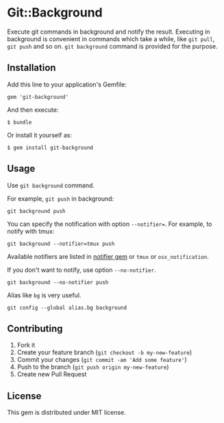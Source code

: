 # Git::Background

Execute git commands in background and notify the result.  Executing in background is convenient in commands which take a while, like `git pull`, `git push` and so on.  `git background` command is provided for the purpose.

## Installation

Add this line to your application's Gemfile:

    gem 'git-background'

And then execute:

    $ bundle

Or install it yourself as:

    $ gem install git-background

## Usage

Use `git background` command.

For example, `git push` in background:

    git background push

You can specify the notification with option `--notifier=`.
For example, to notify with tmux:

    git background --notifier=tmux push

Available notifiers are listed in [notifier gem](https://github.com/fnando/notifier) or `tmux` or `osx_notification`.

If you don't want to notify, use option `--no-notifier`.

    git background --no-notifier push

Alias like `bg` is very useful.

    git config --global alias.bg background

## Contributing

1. Fork it
2. Create your feature branch (`git checkout -b my-new-feature`)
3. Commit your changes (`git commit -am 'Add some feature'`)
4. Push to the branch (`git push origin my-new-feature`)
5. Create new Pull Request

## License

This gem is distributed under MIT license.
